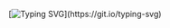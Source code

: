 [![Typing SVG](https://readme-typing-svg.demolab.com?font=Fira+Code&pause=1000&width=435&lines=Hi+there+%F0%9F%91%8B%2C+I+am+Denesh+Barua.;Student+at+CSE+%2C+CUET.)](https://git.io/typing-svg)
